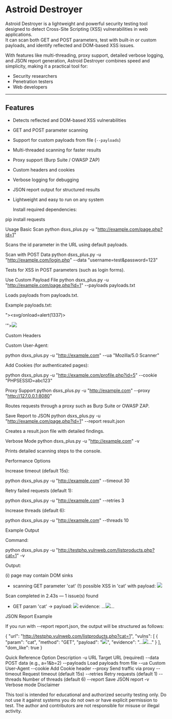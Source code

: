 # Astroid Destroyer

Astroid Destroyer is a lightweight and powerful security testing tool designed to detect Cross-Site Scripting (XSS) vulnerabilities in web applications.  
It can scan both GET and POST parameters, test with built-in or custom payloads, and identify reflected and DOM-based XSS issues.  

With features like multi-threading, proxy support, detailed verbose logging, and JSON report generation, Astroid Destroyer combines speed and simplicity, making it a practical tool for:  
- Security researchers  
- Penetration testers  
- Web developers  

---

## Features

- Detects reflected and DOM-based XSS vulnerabilities  
- GET and POST parameter scanning  
- Support for custom payloads from file (`--payloads`)  
- Multi-threaded scanning for faster results  
- Proxy support (Burp Suite / OWASP ZAP)  
- Custom headers and cookies  
- Verbose logging for debugging  
- JSON report output for structured results  
- Lightweight and easy to run on any system  

  Install required dependencies:

pip install requests

Usage
Basic Scan
python dsxs_plus.py -u "http://example.com/page.php?id=1"


Scans the id parameter in the URL using default payloads.

Scan with POST Data
python dsxs_plus.py -u "http://example.com/login.php" --data "username=test&password=123"


Tests for XSS in POST parameters (such as login forms).

Use Custom Payload File
python dsxs_plus.py -u "http://example.com/page.php?id=1" --payloads payloads.txt


Loads payloads from payloads.txt.

Example payloads.txt:

"><svg/onload=alert(1337)>
<script>alert('XSS')</script>
'"><img src=x onerror=alert(1)>

Custom Headers

Custom User-Agent:

python dsxs_plus.py -u "http://example.com" --ua "Mozilla/5.0 Scanner"


Add Cookies (for authenticated pages):

python dsxs_plus.py -u "http://example.com/profile.php?id=5" --cookie "PHPSESSID=abc123"

Proxy Support
python dsxs_plus.py -u "http://example.com" --proxy "http://127.0.0.1:8080"


Routes requests through a proxy such as Burp Suite or OWASP ZAP.

Save Report to JSON
python dsxs_plus.py -u "http://example.com/page.php?id=1" --report result.json


Creates a result.json file with detailed findings.

Verbose Mode
python dsxs_plus.py -u "http://example.com" -v


Prints detailed scanning steps to the console.

Performance Options

Increase timeout (default 15s):

python dsxs_plus.py -u "http://example.com" --timeout 30


Retry failed requests (default 1):

python dsxs_plus.py -u "http://example.com" --retries 3


Increase threads (default 6):

python dsxs_plus.py -u "http://example.com" --threads 10

Example Output

Command:

python dsxs_plus.py -u "http://testphp.vulnweb.com/listproducts.php?cat=1" -v


Output:

 (i) page may contain DOM sinks
 * scanning GET parameter 'cat'
  (!) possible XSS in 'cat' with payload: <img src=x onerror=alert(1)>

Scan completed in 2.43s — 1 issue(s) found
 - GET param 'cat' -> payload: <img src=x onerror=alert(1)>
   evidence: ...<img src=x onerror=alert(1)>...

JSON Report Example

If you run with --report report.json, the output will be structured as follows:

{
  "url": "http://testphp.vulnweb.com/listproducts.php?cat=1",
  "vulns": [
    {
      "param": "cat",
      "method": "GET",
      "payload": "<img src=x onerror=alert(1)>",
      "evidence": "...<img src=x onerror=alert(1)>..."
    }
  ],
  "dom_like": true
}

Quick Reference
Option	Description
-u URL	Target URL (required)
--data	POST data (e.g., a=1&b=2)
--payloads	Load payloads from file
--ua	Custom User-Agent
--cookie	Add Cookie header
--proxy	Send traffic via proxy
--timeout	Request timeout (default 15s)
--retries	Retry requests (default 1)
--threads	Number of threads (default 6)
--report	Save JSON report
-v	Verbose mode
Disclaimer

This tool is intended for educational and authorized security testing only.
Do not use it against systems you do not own or have explicit permission to test.
The author and contributors are not responsible for misuse or illegal activity.
